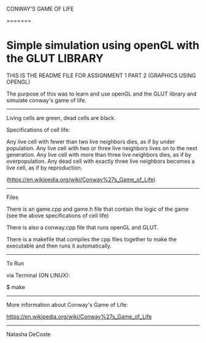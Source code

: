 CONWAY'S GAME OF LIFE


=======


# Simple simulation using openGL with the GLUT LIBRARY

THIS IS THE README FILE FOR ASSIGNMENT 1 PART 2 (GRAPHICS USING OPENGL)

The purpose of this was to learn and use openGL and the GLUT library and simulate conway's game of life. 



********************************

Living cells are green, dead cells are black. 

Specifications of cell life:

Any live cell with fewer than two live neighbors dies, as if by under population.
Any live cell with two or three live neighbors lives on to the next generation.
Any live cell with more than three live neighbors dies, as if by overpopulation.
Any dead cell with exactly three live neighbors becomes a live cell, as if by reproduction.

(https://en.wikipedia.org/wiki/Conway%27s_Game_of_Life)




**********************************

Files

There is an game.cpp and game.h file that contain the logic of the game (see the above specifications of cell life)

There is also a conway.cpp file that runs openGL and GLUT.

There is a makefile that compiles the cpp files together to make the executable and then runs it automatically.


**********************************

To Run

via Terminal (ON LINUX):


$ make



***********************************

More information about Conway's Game of Life:

https://en.wikipedia.org/wiki/Conway%27s_Game_of_Life


***********************************

Natasha DeCoste
